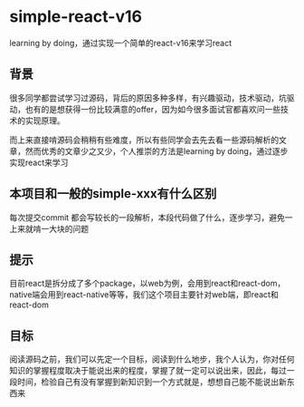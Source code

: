 # simple-react-v16
learning by doing，通过实现一个简单的react-v16来学习react

## 背景
很多同学都尝试学习过源码，背后的原因多种多样，有兴趣驱动，技术驱动，坑驱动，也有的是想获得一份比较满意的offer，因为如今很多面试官都喜欢问一些技术的实现原理。

而上来直接啃源码会稍稍有些难度，所以有些同学会去先去看一些源码解析的文章，然而优秀的文章少之又少，个人推崇的方法是learning by doing，通过逐步实现react来学习

## 本项目和一般的simple-xxx有什么区别
每次提交commit 都会写较长的一段解析，本段代码做了什么，逐步学习，避免一上来就啃一大块的问题

## 提示
目前react是拆分成了多个package，以web为例，会用到react和react-dom，native端会用到react-native等等，我们这个项目主要针对web端，即react和react-dom
## 目标
阅读源码之前，我们可以先定一个目标，阅读到什么地步，我个人认为，你对任何知识的掌握程度取决于能说出来的程度，掌握了就一定可以说出来，因此，每过一段时间，检验自己有没有掌握到新知识到一个方式就是，想想自己能不能说出新东西来
